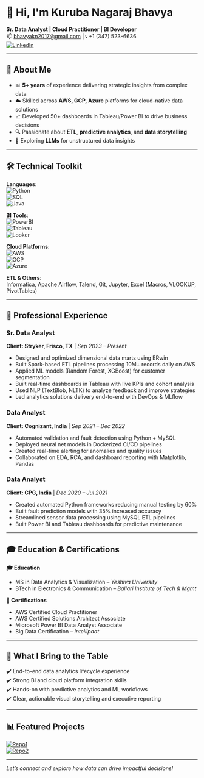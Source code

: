 # 👋 Hi, I'm Kuruba Nagaraj Bhavya  
**Sr. Data Analyst | Cloud Practitioner | BI Developer**  
📫 [bhavyakn2017@gmail.com](mailto:bhavyakn2017@gmail.com) | 📞 +1 (347) 523-6636  
[![LinkedIn](https://img.shields.io/badge/LinkedIn-Connect-blue)](Your_LinkedIn_URL)

---

## 🚀 **About Me**  
- 📊 **5+ years** of experience delivering strategic insights from complex data  
- ☁️ Skilled across **AWS, GCP, Azure** platforms for cloud-native data solutions  
- 📈 Developed 50+ dashboards in Tableau/Power BI to drive business decisions  
- 🔍 Passionate about **ETL**, **predictive analytics**, and **data storytelling**  
- 🧠 Exploring **LLMs** for unstructured data insights  

---

## 🛠️ **Technical Toolkit**  

**Languages**:  
![Python](https://img.shields.io/badge/Python-Pandas|NumPy|Scikit--learn-blue)  
![SQL](https://img.shields.io/badge/SQL-Oracle|PostgreSQL|BigQuery-4479A1)  
![Java](https://img.shields.io/badge/Java-Programming-orange)

**BI Tools**:  
![PowerBI](https://img.shields.io/badge/Power_BI-DAX|Power_Query-yellow)  
![Tableau](https://img.shields.io/badge/Tableau-LOD|Parameters-e97627)  
![Looker](https://img.shields.io/badge/Looker-Data_Exploration-2F4F4F)

**Cloud Platforms**:  
![AWS](https://img.shields.io/badge/AWS-Redshift|S3|EMR-FF9900)  
![GCP](https://img.shields.io/badge/GCP-BigQuery|Data_Studio-4285F4)  
![Azure](https://img.shields.io/badge/Azure-Cloud-blue)

**ETL & Others**:  
Informatica, Apache Airflow, Talend, Git, Jupyter, Excel (Macros, VLOOKUP, PivotTables)

---

## 💼 **Professional Experience**

### **Sr. Data Analyst**  
**Client: Stryker, Frisco, TX** | *Sep 2023 – Present*  
- Designed and optimized dimensional data marts using ERwin  
- Built Spark-based ETL pipelines processing 10M+ records daily on AWS  
- Applied ML models (Random Forest, XGBoost) for customer segmentation  
- Built real-time dashboards in Tableau with live KPIs and cohort analysis  
- Used NLP (TextBlob, NLTK) to analyze feedback and improve strategies  
- Led analytics solutions delivery end-to-end with DevOps & MLflow  

### **Data Analyst**  
**Client: Cognizant, India** | *Sep 2021 – Dec 2022*  
- Automated validation and fault detection using Python + MySQL  
- Deployed neural net models in Dockerized CI/CD pipelines  
- Created real-time alerting for anomalies and quality issues  
- Collaborated on EDA, RCA, and dashboard reporting with Matplotlib, Pandas  

### **Data Analyst**  
**Client: CPG, India** | *Dec 2020 – Jul 2021*  
- Created automated Python frameworks reducing manual testing by 60%  
- Built fault prediction models with 35% increased accuracy  
- Streamlined sensor data processing using MySQL ETL pipelines  
- Built Power BI and Tableau dashboards for predictive maintenance  

---

## 🎓 **Education & Certifications**

**🎓 Education**  
- MS in Data Analytics & Visualization – *Yeshiva University*  
- BTech in Electronics & Communication – *Ballari Institute of Tech & Mgmt*

**📜 Certifications**  
- AWS Certified Cloud Practitioner  
- AWS Certified Solutions Architect Associate  
- Microsoft Power BI Data Analyst Associate  
- Big Data Certification – *Intellipaat*

---

## 🌟 **What I Bring to the Table**  
✔️ End-to-end data analytics lifecycle experience  
✔️ Strong BI and cloud platform integration skills  
✔️ Hands-on with predictive analytics and ML workflows  
✔️ Clear, actionable visual storytelling and executive reporting  

---

## 📊 **Featured Projects**
[![Repo1](https://img.shields.io/badge/🔍_Customer_Churn_Analysis-GitHub-181717)](Your_GitHub_Link)  
[![Repo2](https://img.shields.io/badge/📈_Real_Time_Sales_Dashboard-Tableau-e97627)](Your_Tableau_Link)

---

*Let’s connect and explore how data can drive impactful decisions!*  
